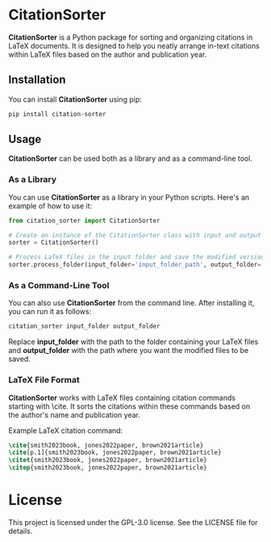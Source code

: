 # CitationSorter

**CitationSorter** is a Python package for sorting and organizing citations in LaTeX documents. It is designed to help you neatly arrange in-text citations within LaTeX files based on the author and publication year.

## Installation

You can install **CitationSorter** using pip:

```bash
pip install citation-sorter
```

## Usage

**CitationSorter** can be used both as a library and as a command-line tool.

### As a Library

You can use **CitationSorter** as a library in your Python scripts. Here's an example of how to use it:

```py
from citation_sorter import CitationSorter

# Create an instance of the CitationSorter class with input and output folders
sorter = CitationSorter()

# Process LaTeX files in the input folder and save the modified versions in the output folder
sorter.process_folder(input_folder='input_folder_path', output_folder='output_folder_path')
```

### As a Command-Line Tool

You can also use **CitationSorter** from the command line. After installing it, you can run it as follows:

```bash
citation_sorter input_folder output_folder
```

Replace **input_folder** with the path to the folder containing your LaTeX files and **output_folder** with the path where you want the modified files to be saved.

### LaTeX File Format

**CitationSorter** works with LaTeX files containing citation commands starting with \cite. It sorts the citations within these commands based on the author's name and publication year.

Example LaTeX citation command:

```latex
\cite{smith2023book, jones2022paper, brown2021article}
\cite[p.1]{smith2023book, jones2022paper, brown2021article}
\citet{smith2023book, jones2022paper, brown2021article}
\citep{smith2023book, jones2022paper, brown2021article}
```

# License

This project is licensed under the GPL-3.0 license. See the LICENSE file for details.
